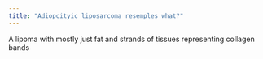 ```yaml
---
title: "Adiopcityic liposarcoma resemples what?"
---
```

A lipoma with mostly just fat and strands of tissues representing collagen bands

